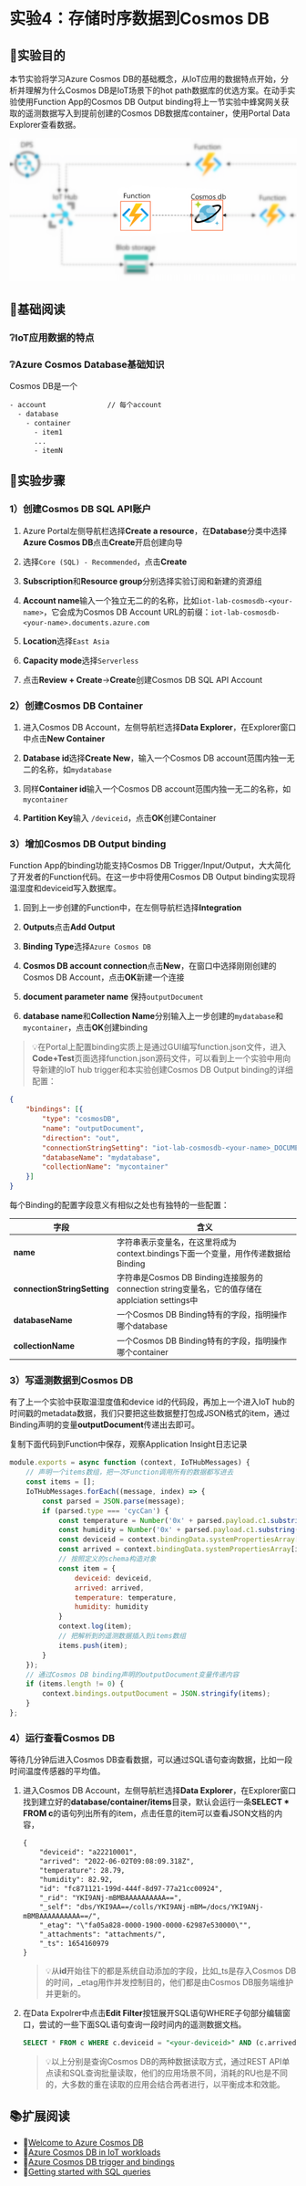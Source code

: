 # 实验4：存储时序数据到Cosmos DB

## 🎯实验目的

本节实验将学习Azure Cosmos DB的基础概念，从IoT应用的数据特点开始，分析并理解为什么Cosmos DB是IoT场景下的hot path数据库的优选方案。在动手实验使用Function App的Cosmos DB Output binding将上一节实验中蜂窝网关获取的遥测数据写入到提前创建的Cosmos DB数据库container，使用Portal Data Explorer查看数据。

![](images/lab4.png)

## 📑基础阅读

### ❔IoT应用数据的特点

### ❔Azure Cosmos Database基础知识

Cosmos DB是一个

```
- account               // 每个account
  - database             
    - container
      - item1
      ...
      - itemN
```

## 🧪实验步骤

### 1）创建Cosmos DB SQL API账户

1. Azure Portal左侧导航栏选择**Create a resource**，在**Database**分类中选择**Azure Cosmos DB**点击**Create**开启创建向导

2. 选择`Core (SQL) - Recommended`，点击**Create**

2. **Subscription**和**Resource group**分别选择实验订阅和新建的资源组

4. **Account name**输入一个独立无二的的名称，比如`iot-lab-cosmosdb-<your-name>`，它会成为Cosmos DB Account URL的前缀：`iot-lab-cosmosdb-<your-name>.documents.azure.com`

5. **Location**选择`East Asia`

5. **Capacity mode**选择`Serverless`

6. 点击**Review + Create**->**Create**创建Cosmos DB SQL API Account

### 2）创建Cosmos DB Container

1. 进入Cosmos DB Account，左侧导航栏选择**Data Explorer**，在Explorer窗口中点击**New Container**

2. **Database id**选择**Create New**，输入一个Cosmos DB account范围内独一无二的名称，如`mydatabase`

3. 同样**Container id**输入一个Cosmos DB account范围内独一无二的名称，如`mycontainer`

4. **Partition Key**输入 `/deviceid`，点击**OK**创建Container

### 3）增加Cosmos DB Output binding

Function App的binding功能支持Cosmos DB Trigger/Input/Output，大大简化了开发者的Function代码。在这一步中将使用Cosmos DB Output binding实现将温湿度和deviceid写入数据库。

1. 回到上一步创建的Function中，在左侧导航栏选择**Integration**

2. **Outputs**点击**Add Output**

3. **Binding Type**选择`Azure Cosmos DB`

4. **Cosmos DB account connection**点击**New**，在窗口中选择刚刚创建的Cosmos DB Account，点击**OK**新建一个连接

5. **document parameter name** 保持`outputDocument`

6. **database name**和**Collection Name**分别输入上一步创建的`mydatabase`和`mycontainer`，点击**OK**创建binding

> 💡在Portal上配置binding实质上是通过GUI编写function.json文件，进入**Code+Test**页面选择function.json源码文件，可以看到上一个实验中用向导新建的IoT hub trigger和本实验创建Cosmos DB Output binding的详细配置：

```json
{
    "bindings": [{
        "type": "cosmosDB",
        "name": "outputDocument",
        "direction": "out",
        "connectionStringSetting": "iot-lab-cosmosdb-<your-name>_DOCUMENTDB",
        "databaseName": "mydatabase",
        "collectionName": "mycontainer"
    }]
}
```

每个Binding的配置字段意义有相似之处也有独特的一些配置：

|字段|含义|
|---|---|
|**name**|字符串表示变量名，在这里将成为context.bindings下面一个变量，用作传递数据给Binding |
|**connectionStringSetting**|字符串是Cosmos DB Binding连接服务的connection string变量名，它的值存储在applciation settings中|
|**databaseName**|一个Cosmos DB Binding特有的字段，指明操作哪个database|
|**collectionName**|一个Cosmos DB Binding特有的字段，指明操作哪个container|

### 3）写遥测数据到Cosmos DB

有了上一个实验中获取温湿度值和device id的代码段，再加上一个进入IoT hub的时间戳的metadata数据，我们只要把这些数据整打包成JSON格式的item，通过Binding声明的变量**outputDocument**传递出去即可。

复制下面代码到Function中保存，观察Application Insight日志记录

```javascript
module.exports = async function (context, IoTHubMessages) {
    // 声明一个items数组，把一次Function调用所有的数据都写进去
    const items = [];
    IoTHubMessages.forEach((message, index) => {
        const parsed = JSON.parse(message);
        if (parsed.type === 'cycCan') {
            const temperature = Number('0x' + parsed.payload.c1.substring(6, 10)) / 100;
            const humidity = Number('0x' + parsed.payload.c1.substring(10, 14)) / 100;
            const deviceid = context.bindingData.systemPropertiesArray[index]["iothub-connection-device-id"];
            const arrived = context.bindingData.systemPropertiesArray[index]["iothub-enqueuedtime"];
            // 按照定义的schema构造对象
            const item = {
                deviceid: deviceid,
                arrived: arrived,
                temperature: temperature,
                humidity: humidity
            }
            context.log(item);
            // 把解析到的遥测数据插入到items数组
            items.push(item);
        }
    });
    // 通过Cosmos DB binding声明的outputDocument变量传递内容
    if (items.length != 0) {
        context.bindings.outputDocument = JSON.stringify(items);
    }
};
```

### 4）运行查看Cosmos DB

等待几分钟后进入Cosmos DB查看数据，可以通过SQL语句查询数据，比如一段时间温度传感器的平均值。

1. 进入Cosmos DB Account，左侧导航栏选择**Data Explorer**，在Explorer窗口找到建立好的**database/container/items**目录，默认会运行一条**SELECT * FROM c**的语句列出所有的item，点击任意的item可以查看JSON文档的内容，

    ```
    {
        "deviceid": "a22210001",
        "arrived": "2022-06-02T09:08:09.318Z",
        "temperature": 28.79,
        "humidity": 82.92,
        "id": "fc871121-199d-444f-8d97-77a21cc00924",
        "_rid": "YKI9ANj-mBMBAAAAAAAAAA==",
        "_self": "dbs/YKI9AA==/colls/YKI9ANj-mBM=/docs/YKI9ANj-mBMBAAAAAAAAAA==/",
        "_etag": "\"fa05a828-0000-1900-0000-62987e530000\"",
        "_attachments": "attachments/",
        "_ts": 1654160979
    }
    ```

    > 💡从**id**开始往下的都是系统自动添加的字段，比如_ts是存入Cosmos DB的时间，_etag用作并发控制目的，他们都是由Cosmos DB服务端维护并更新的。

2. 在Data Expolrer中点击**Edit Filter**按钮展开SQL语句WHERE子句部分编辑窗口，尝试的一些下面SQL语句查询一段时间内的遥测数据文档。

    ```sql
    SELECT * FROM c WHERE c.deviceid = "<your-deviceid>" AND (c.arrived between "<start-time>" AND "<end-time>")
    ```

    > 💡以上分别是查询Cosmos DB的两种数据读取方式，通过REST API单点读和SQL查询批量读取，他们的应用场景不同，消耗的RU也是不同的，大多数的重在读取的应用会结合两者进行，以平衡成本和效能。

## 📚扩展阅读

- 🔗[Welcome to Azure Cosmos DB](https://docs.microsoft.com/en-us/azure/cosmos-db/introduction)
- 🔗[Azure Cosmos DB in IoT workloads](https://docs.microsoft.com/en-us/azure/architecture/solution-ideas/articles/iot-using-cosmos-db)
- 🔗[Azure Cosmos DB trigger and bindings](https://docs.microsoft.com/en-us/azure/azure-functions/functions-bindings-cosmosdb-v2?tabs=in-process%2Cfunctionsv2&pivots=programming-language-javascript)
- 🔗[Getting started with SQL queries](https://docs.microsoft.com/en-us/azure/cosmos-db/sql/sql-query-getting-started)